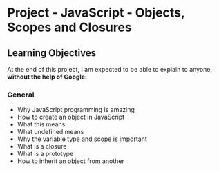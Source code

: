 # Project - JavaScript - Objects, Scopes and Closures

## Learning Objectives
At the end of this project, I am expected to be able to explain to anyone, **without the help of Google:**

### General
- Why JavaScript programming is amazing
- How to create an object in JavaScript
- What this means
- What undefined means
- Why the variable type and scope is important
- What is a closure
- What is a prototype
- How to inherit an object from another
